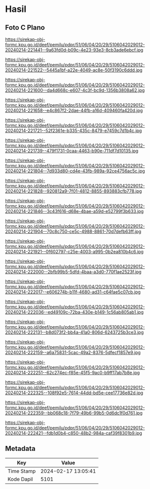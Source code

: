 # Hasil

## Foto C Plano

https://sirekap-obj-formc.kpu.go.id/deef/pemilu/pdpr/51/06/04/20/29/5106042029012-20240214-221441--9a63fd0d-b09c-4e23-93e3-8cb3ade6ebcf.jpg

https://sirekap-obj-formc.kpu.go.id/deef/pemilu/pdpr/51/06/04/20/29/5106042029012-20240214-221522--5445a1bf-a22e-4049-ac8e-50f3190c6ddd.jpg

https://sirekap-obj-formc.kpu.go.id/deef/pemilu/pdpr/51/06/04/20/29/5106042029012-20240214-221600--da4d668c-e607-4c3f-bc9d-1356b3808a62.jpg

https://sirekap-obj-formc.kpu.go.id/deef/pemilu/pdpr/51/06/04/20/29/5106042029012-20240214-221658--e4c867f2-2dae-44fb-a16d-409460fa420d.jpg

https://sirekap-obj-formc.kpu.go.id/deef/pemilu/pdpr/51/06/04/20/29/5106042029012-20240214-221721--52f2361e-b335-435c-8479-e7459c7d1b4c.jpg

https://sirekap-obj-formc.kpu.go.id/deef/pemilu/pdpr/51/06/04/20/29/5106042029012-20240214-221739--479f1731-0caa-4463-b90e-711df7d10135.jpg

https://sirekap-obj-formc.kpu.go.id/deef/pemilu/pdpr/51/06/04/20/29/5106042029012-20240214-221804--7d933d80-cd4e-43fb-989a-92ce4756ac5c.jpg

https://sirekap-obj-formc.kpu.go.id/deef/pemilu/pdpr/51/06/04/20/29/5106042029012-20240214-221828--920812a9-7f01-4812-8855-893883cfb778.jpg

https://sirekap-obj-formc.kpu.go.id/deef/pemilu/pdpr/51/06/04/20/29/5106042029012-20240214-221846--3c43f616-d68e-4bae-a59d-e52799f3b633.jpg

https://sirekap-obj-formc.kpu.go.id/deef/pemilu/pdpr/51/06/04/20/29/5106042029012-20240214-221904--70c8c750-ce5c-4988-8861-70d7defb63ff.jpg

https://sirekap-obj-formc.kpu.go.id/deef/pemilu/pdpr/51/06/04/20/29/5106042029012-20240214-221921--0f602797-c25e-4003-a995-0b2ea810b4c6.jpg

https://sirekap-obj-formc.kpu.go.id/deef/pemilu/pdpr/51/06/04/20/29/5106042029012-20240214-222000--2bfb99b5-5dfd-4baa-a3d0-770f1ae2523f.jpg

https://sirekap-obj-formc.kpu.go.id/deef/pemilu/pdpr/51/06/04/20/29/5106042029012-20240214-222017--e606274b-b11f-4680-ad31-c64fae5c07cb.jpg

https://sirekap-obj-formc.kpu.go.id/deef/pemilu/pdpr/51/06/04/20/29/5106042029012-20240214-222036--ed49109c-72ba-430e-b149-1c56ab805ab1.jpg

https://sirekap-obj-formc.kpu.go.id/deef/pemilu/pdpr/51/06/04/20/29/5106042029012-20240214-222131--b8d073f2-bb4a-41a0-806d-6243725b3ce3.jpg

https://sirekap-obj-formc.kpu.go.id/deef/pemilu/pdpr/51/06/04/20/29/5106042029012-20240214-222159--a6a75831-5cac-49a2-8376-5dfecf1857e9.jpg

https://sirekap-obj-formc.kpu.go.id/deef/pemilu/pdpr/51/06/04/20/29/5106042029012-20240214-222251--62c274ec-f85e-45f5-9ac0-b9ff17ab7b8e.jpg

https://sirekap-obj-formc.kpu.go.id/deef/pemilu/pdpr/51/06/04/20/29/5106042029012-20240214-222325--108f92e5-7614-44dd-bd5e-cee17736e82d.jpg

https://sirekap-obj-formc.kpu.go.id/deef/pemilu/pdpr/51/06/04/20/29/5106042029012-20240214-222359--bb068c18-7f79-49b6-99b5-0d6dc1f0d761.jpg

https://sirekap-obj-formc.kpu.go.id/deef/pemilu/pdpr/51/06/04/20/29/5106042029012-20240214-222421--fdb1d0b4-c850-48b2-984a-caf39f8301b9.jpg


## Metadata

| Key        | Value               |
| ---------- | ------------------- |
| Time Stamp | 2024-02-17 13:05:41 |
| Kode Dapil | 5101                |



